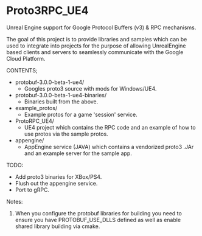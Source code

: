 # Proto3RPC_UE4
Unreal Engine support for Google Protocol Buffers (v3) &amp; RPC mechanisms.

The goal of this project is to provide libraries and samples which can be used to
integrate into projects for the purpose of allowing UnrealEngine based clients and
servers to seamlessly communicate with the Google Cloud Platform.

CONTENTS;
  - protobuf-3.0.0-beta-1-ue4/
    - Googles proto3 source with mods for Windows/UE4.
  - protobuf-3.0.0-beta-1-ue4-binaries/
    - Binaries built from the above.
  - example_protos/ 
    - Example protos for a game 'session' service.
  - ProtoRPC_UE4/
    - UE4 project which contains the RPC code and an example of how to use
      protos via the sample protos.
  - appengine/
    - AppEngine service (JAVA) which contains a vendorized proto3 .JAr and
      an example server for the sample app.

TODO:
  - Add proto3 binaries for XBox/PS4.
  - Flush out the appengine service.
  - Port to gRPC.

Notes:

1. When you configure the protobuf libraries for building you need to ensure
   you have PROTOBUF_USE_DLLS defined as well as enable shared library
   building via cmake.
